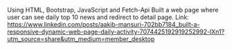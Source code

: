 Using HTML, Bootstrap, JavaScript and Fetch-Api Built a web page where user can see daily top 10 news and redirect to detail page.
Link: https://www.linkedin.com/posts/aakib-mansuri-702bb7184_built-a-responsive-dynamic-web-page-daily-activity-7074425192919252992-lXn1?utm_source=share&utm_medium=member_desktop
